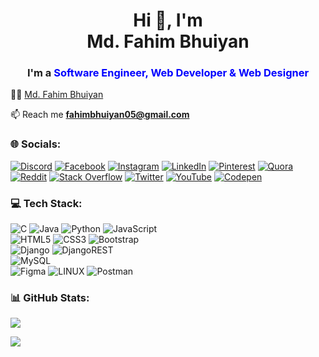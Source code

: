 <h1 align="center">Hi 👋, I'm <br> Md. Fahim Bhuiyan</h1>

<h3 align="center">
  I'm a
  <span id="job-title" class="txt-rotate" style="color: blue;">Software Engineer, Web Developer & Web Designer</span>
</h3>
<!-- 
### 💫 About Me: -->


<!-- 🔭 I’m currently working on [Doctor'SPlus](https://github.com/md-fahim-bhuiyan/DoctorsPlus) -->

<!-- 🌱 I’m currently learning **Django** -->

👨‍💻  [Md. Fahim Bhuiyan](https://md-fahim-bhuiyan.github.io/md-fahim-bhuiyan-ringu.github.io/)

📫 Reach me **fahimbhuiyan05@gmail.com**




### 🌐 Socials:
[![Discord](https://img.shields.io/badge/Discord-%237289DA.svg?logo=discord&logoColor=white)](https://discord.gg/Fahim#6382) [![Facebook](https://img.shields.io/badge/Facebook-%231877F2.svg?logo=Facebook&logoColor=white)](https://facebook.com/fahim.bhuiyan.ringu) [![Instagram](https://img.shields.io/badge/Instagram-%23E4405F.svg?logo=Instagram&logoColor=white)](https://instagram.com/fahim.bhuiyan.ringu) [![LinkedIn](https://img.shields.io/badge/LinkedIn-%230077B5.svg?logo=linkedin&logoColor=white)](https://linkedin.com/in/md-fahim-bhuiyan) [![Pinterest](https://img.shields.io/badge/Pinterest-%23E60023.svg?logo=Pinterest&logoColor=white)](https://pinterest.com/fahimbhuiyanringu) [![Quora](https://img.shields.io/badge/Quora-%23B92B27.svg?logo=Quora&logoColor=white)](https://quora.com/profile/Fahim-Bhuiyan-5) [![Reddit](https://img.shields.io/badge/Reddit-%23FF4500.svg?logo=Reddit&logoColor=white)](https://reddit.com/user/fahim-2898) [![Stack Overflow](https://img.shields.io/badge/-Stackoverflow-FE7A16?logo=stack-overflow&logoColor=white)](https://stackoverflow.com/users/21915011/md-fahim-bhuiyan) [![Twitter](https://img.shields.io/badge/Twitter-%231DA1F2.svg?logo=Twitter&logoColor=white)](https://twitter.com/fahimbhuiyan05) [![YouTube](https://img.shields.io/badge/YouTube-%23FF0000.svg?logo=YouTube&logoColor=white)](https://youtube.com/@fahimbhuiyanringu) [![Codepen](https://img.shields.io/badge/Codepen-000000?style=for-the-badge&logo=codepen&logoColor=white)](https://codepen.io/fahim-bhuiyan) 

### 💻 Tech Stack:
![C](https://img.shields.io/badge/c-%2300599C.svg?style=for-the-badge&logo=c&logoColor=white)  ![Java](https://img.shields.io/badge/java-%23ED8B00.svg?style=for-the-badge&logo=java&logoColor=white) ![Python](https://img.shields.io/badge/python-3670A0?style=for-the-badge&logo=python&logoColor=ffdd54) ![JavaScript](https://img.shields.io/badge/javascript-%23323330.svg?style=for-the-badge&logo=javascript&logoColor=%23F7DF1E) 
<br>
![HTML5](https://img.shields.io/badge/html5-%23E34F26.svg?style=for-the-badge&logo=html5&logoColor=white) ![CSS3](https://img.shields.io/badge/css3-%231572B6.svg?style=for-the-badge&logo=css3&logoColor=white)
 ![Bootstrap](https://img.shields.io/badge/bootstrap-%23563D7C.svg?style=for-the-badge&logo=bootstrap&logoColor=white)  <br>
 ![Django](https://img.shields.io/badge/django-%23092E20.svg?style=for-the-badge&logo=django&logoColor=white) ![DjangoREST](https://img.shields.io/badge/DJANGO-REST-ff1709?style=for-the-badge&logo=django&logoColor=white&color=ff1709&labelColor=gray) 	 <br>
 ![MySQL](https://img.shields.io/badge/mysql-%2300f.svg?style=for-the-badge&logo=mysql&logoColor=white) <br>
 ![Figma](https://img.shields.io/badge/figma-%23F24E1E.svg?style=for-the-badge&logo=figma&logoColor=white) ![LINUX](https://img.shields.io/badge/Linux-FCC624?style=for-the-badge&logo=linux&logoColor=black) ![Postman](https://img.shields.io/badge/Postman-FF6C37?style=for-the-badge&logo=postman&logoColor=white)
<!--  ![Portfolio](https://img.shields.io/badge/Portfolio-%23000000.svg?style=for-the-badge&logo=firefox&logoColor=#FF7139)  -->
### 📊 GitHub Stats:
<!-- ![](https://github-readme-stats.vercel.app/api?username=md-fahim-bhuiyan&theme=dark&hide_border=false&include_all_commits=false&count_private=false) -->
![](https://github-readme-streak-stats.herokuapp.com/?user=md-fahim-bhuiyan&theme=dark&hide_border=false)

<!-- ### 🐦 Latest Tweet
[![](https://gtce.itsvg.in/api?username=fahimbhuiyan05&theme=moltack&icon=smile&response=true)](https://github.com/VishwaGauravIn/github-twitter-card-embed) -->
<!-- 
### 🔝 Top Contributed Repo
![](https://github-contributor-stats.vercel.app/api?username=md-fahim-bhuiyan&limit=5&theme=dark&combine_all_yearly_contributions=true) -->


<!-- ![](https://github-readme-stats.vercel.app/api/top-langs/?username=md-fahim-bhuiyan&theme=dark&hide_border=false&include_all_commits=false&count_private=false&layout=compact)

--- -->


[![](https://visitcount.itsvg.in/api?id=md-fahim-bhuiyan&icon=0&color=0)](https://visitcount.itsvg.in)

